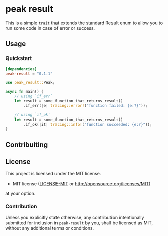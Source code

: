 # peak result

This is a simple `trait` that extends the standard Result enum to allow you to run some code in case of error or success.

## Usage

### Quickstart

```toml
[dependencies]
peak-result = "0.1.1"
```

```rust
use peak_result::Peak;

async fn main() {
    // using `if_err`
    let result = some_function_that_returns_result()
        .if_err(|e| tracing::error!("function failed: {e:?}"));

    // using `if_ok`
    let result = some_function_that_returns_result()
        .if_ok(|it| tracing::info!("function succeeded: {e:?}"));
}
```

## Contribuiting

## License

This project is licensed under the MIT license.

-   MIT license
    ([LICENSE-MIT](LICENSE-MIT) or http://opensource.org/licenses/MIT)

at your option.

### Contribution

Unless you explicitly state otherwise, any contribution intentionally submitted for inclusion in `peak-result` by you, shall be licensed as MIT, without any additional terms or conditions.
